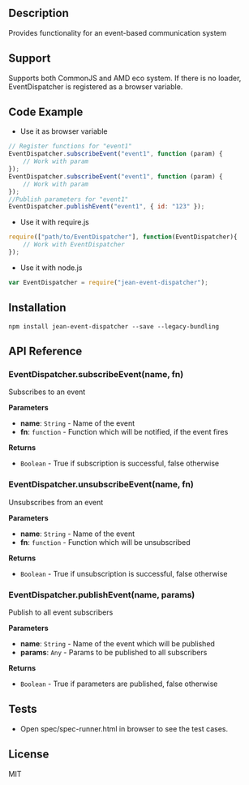 ## Description

Provides functionality for an event-based communication system

## Support
Supports both CommonJS and AMD eco system. If there is no loader, EventDispatcher is registered as a browser variable.

## Code Example

- Use it as browser variable
```js
// Register functions for "event1"
EventDispatcher.subscribeEvent("event1", function (param) {
    // Work with param
});
EventDispatcher.subscribeEvent("event1", function (param) {
    // Work with param
});
//Publish parameters for "event1"
EventDispatcher.publishEvent("event1", { id: "123" });
```
- Use it with require.js
```js
require(["path/to/EventDispatcher"], function(EventDispatcher){
    // Work with EventDispatcher
});
```
- Use it with node.js
```js
var EventDispatcher = require("jean-event-dispatcher");
```
## Installation

`npm install jean-event-dispatcher --save --legacy-bundling`

## API Reference

### EventDispatcher.subscribeEvent(name, fn) 

Subscribes to an event

**Parameters**
- **name**: `String` - Name of the event
- **fn**: `function` - Function which will be notified, if the event fires

**Returns**
- `Boolean` - True if subscription is successful, false otherwise

### EventDispatcher.unsubscribeEvent(name, fn) 

Unsubscribes from an event

**Parameters**
- **name**: `String` - Name of the event
- **fn**: `function` - Function which will be unsubscribed

**Returns**
- `Boolean` - True if unsubscription is successful, false otherwise


### EventDispatcher.publishEvent(name, params) 

Publish to all event subscribers

**Parameters**
- **name**: `String` - Name of the event which will be published
- **params**: `Any` - Params to be published to all subscribers

**Returns**
- `Boolean` - True if parameters are published, false otherwise

## Tests

- Open spec/spec-runner.html in browser to see the test cases.

## License

MIT